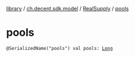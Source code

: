 [library](../../index.md) / [ch.decent.sdk.model](../index.md) / [RealSupply](index.md) / [pools](./pools.md)

# pools

`@SerializedName("pools") val pools: `[`Long`](https://kotlinlang.org/api/latest/jvm/stdlib/kotlin/-long/index.html)